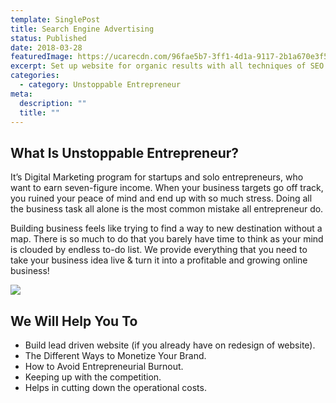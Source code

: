 ```yaml
---
template: SinglePost
title: Search Engine Advertising
status: Published
date: 2018-03-28
featuredImage: https://ucarecdn.com/96fae5b7-3ff1-4d1a-9117-2b1a670e3f53/
excerpt: Set up website for organic results with all techniques of SEO.
categories:
  - category: Unstoppable Entrepreneur
meta:
  description: ""
  title: ""
---
```



## What Is Unstoppable Entrepreneur?

It’s Digital Marketing program for startups and solo entrepreneurs, who want to earn seven-figure income. When your business targets go off track, you ruined your peace of mind and end up with so much stress. Doing all the business task all alone is the most common mistake all entrepreneur do. 

Building business feels like trying to find a way to new destination without a map. There is so much to do that you barely have time to think as your mind is clouded by endless to-do list. We provide everything that you need to take your business idea live & turn it into a profitable and growing online business!

![](https://ucarecdn.com/8936b479-c78e-44f1-96ba-767b0094f201/)

## We Will Help You To

* Build lead driven website (if you already have on redesign of website).
* The Different Ways to Monetize Your Brand.
* How to Avoid Entrepreneurial Burnout.
* Keeping up with the competition.
* Helps in cutting down the operational costs.